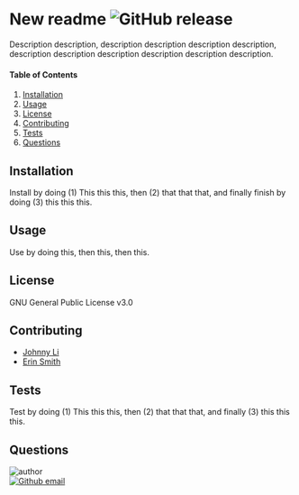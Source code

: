 
# New readme ![GitHub release](https://img.shields.io/badge/version-2.8.7-informational) 

Description description, description description description description, description description description description description description.

#### Table of Contents

1. [Installation](#installation)
2. [Usage](#usage)
3. [License](#license)
4. [Contributing](#contributing)
5. [Tests](#tests)
6. [Questions](#questions)

## Installation

Install by doing (1) This this this, then (2) that that that, and finally finish by doing (3) this this this.

## Usage

Use by doing this, then this, then this.

## License 

GNU General Public License v3.0

## Contributing

* [Johnny Li](https://github.com/reptile18)  
* [Erin Smith](https://github.com/erin-smith)  


## Tests

Test by doing (1) This this this, then (2) that that that, and finally (3) this this this.

## Questions

![author](https://avatars1.githubusercontent.com/u/61799449?v=4)  
[![Github email](https://img.shields.io/badge/email-reptile18@gmail.com-green)](mailto:reptile18@gmail.com)

